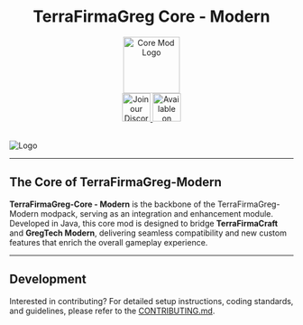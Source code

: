 <div align="center">
  <h1>TerraFirmaGreg Core - Modern</h1>
  <a href="https://github.com/TerraFirmaGreg-Team/Core-Modern">
    <img src="https://github.com/TerraFirmaGreg-Team/.github/blob/main/branding/logo.png?raw=true" alt="Core Mod Logo" height="100">
  </a>
  <br/>
  <a href="https://discord.gg/AEaCzCTUwQ">
    <img src="https://github.com/TerraFirmaGreg-Team/.github/blob/main/branding/discord_logo.png?raw=true" alt="Join our Discord" height="50">
  </a>
  <a href="https://www.curseforge.com/minecraft/mc-mods/terrafirmagreg-core">
    <img src="https://github.com/TerraFirmaGreg-Team/.github/blob/main/branding/curseforge_logo.png?raw=true" alt="Available on CurseForge" height="50">
  </a>
  <br/>
</div>

<br/>

![Logo](https://github.com/TerraFirmaGreg-Team/.github/blob/main/branding/logo_large.png?raw=true)

---

## The Core of TerraFirmaGreg-Modern

**TerraFirmaGreg-Core - Modern** is the backbone of the TerraFirmaGreg-Modern modpack, serving as an integration and enhancement module. Developed in Java, this core mod is designed to bridge **TerraFirmaCraft** and **GregTech Modern**, delivering seamless compatibility and new custom features that enrich the overall gameplay experience.


---

## Development

Interested in contributing? For detailed setup instructions, coding standards, and guidelines, please refer to the [CONTRIBUTING.md](CONTRIBUTING.md).

